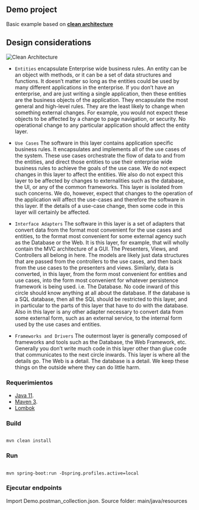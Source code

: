 ## Demo project

Basic example based on [**clean architecture**](https://blog.cleancoder.com/uncle-bob/2012/08/13/the-clean-architecture.html)

## Design considerations

![Clean Architecture](https://blog.cleancoder.com/uncle-bob/images/2012-08-13-the-clean-architecture/CleanArchitecture.jpg)

- `Entities` encapsulate Enterprise wide business rules. An entity can be an object with methods, or it can be a set of data structures and functions. It doesn’t matter so long as the entities could be used by many different applications in the enterprise. If you don’t have an enterprise, and are just writing a single application, then these entities are the business objects of the application. They encapsulate the most general and high-level rules. They are the least likely to change when something external changes. For example, you would not expect these objects to be affected by a change to page navigation, or security. No operational change to any particular application should affect the entity layer.

- `Use Cases`
The software in this layer contains application specific business rules. It encapsulates and implements all of the use cases of the system. These use cases orchestrate the flow of data to and from the entities, and direct those entities to use their enterprise wide business rules to achieve the goals of the use case. We do not expect changes in this layer to affect the entities. We also do not expect this layer to be affected by changes to externalities such as the database, the UI, or any of the common frameworks. This layer is isolated from such concerns. We do, however, expect that changes to the operation of the application will affect the use-cases and therefore the software in this layer. If the details of a use-case change, then some code in this layer will certainly be affected.

- `Interface Adapters`
The software in this layer is a set of adapters that convert data from the format most convenient for the use cases and entities, to the format most convenient for some external agency such as the Database or the Web. It is this layer, for example, that will wholly contain the MVC architecture of a GUI. The Presenters, Views, and Controllers all belong in here. The models are likely just data structures that are passed from the controllers to the use cases, and then back from the use cases to the presenters and views. Similarly, data is converted, in this layer, from the form most convenient for entities and use cases, into the form most convenient for whatever persistence framework is being used. i.e. The Database. No code inward of this circle should know anything at all about the database. If the database is a SQL database, then all the SQL should be restricted to this layer, and in particular to the parts of this layer that have to do with the database. Also in this layer is any other adapter necessary to convert data from some external form, such as an external service, to the internal form used by the use cases and entities.

- `Frameworks and Drivers` The outermost layer is generally composed of frameworks and tools such as the Database, the Web Framework, etc. Generally you don’t write much code in this layer other than glue code that communicates to the next circle inwards. This layer is where all the details go. The Web is a detail. The database is a detail. We keep these things on the outside where they can do little harm.

### Requerimientos ###

- [Java 11](https://www.java.com/es/download/).
- [Maven 3](https://maven.apache.org/download.cgi).
- [Lombok](https://projectlombok.org/setup/intellij)

### Build ###

```

mvn clean install
```

### Run ###

```

mvn spring-boot:run -Dspring.profiles.active=local

```

### Ejecutar endpoints ###
Import Demo.postman_collection.json. Source folder: main/java/resources
